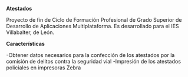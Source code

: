 **Atestados**

Proyecto de fin de Ciclo de Formación Profesional de Grado Superior de Desarrollo de Aplicaciones Multiplataforma. Es desarrollado para el IES Villabalter, de León.

**__Características__**

-Obtener datos necesarios para la confección de los atestados por la comisión de delitos contra la seguridad vial
-Impresión de los atestados policiales en impresoras Zebra
